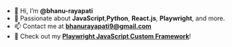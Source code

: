 - 👋 Hi, I’m **@bhanu-rayapati**  
- 👀 Passionate about **JavaScript**,**Python**, **React.js**, **Playwright**, and more.  
- 📫 Contact me at **bhanurayapati9@gmail.com**  
- 🚀 Check out my **[Playwright JavaScript Custom Framework](https://github.com/bhanu-rayapati/Playwright-JS-Bhanu-R-Framework)**!  
